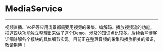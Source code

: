 # MediaService

---

视频直播、VoIP等应用场景都需要用视频的采集、编解码、播放视频流的功能，把这四块功能独立整理出来做了这个Demo，涉及的知识点比较多。后续会写博客详细讲解各个模块的具体细节实现。目前正在整理音频的采集和播放相关的知识，敬请期待！
